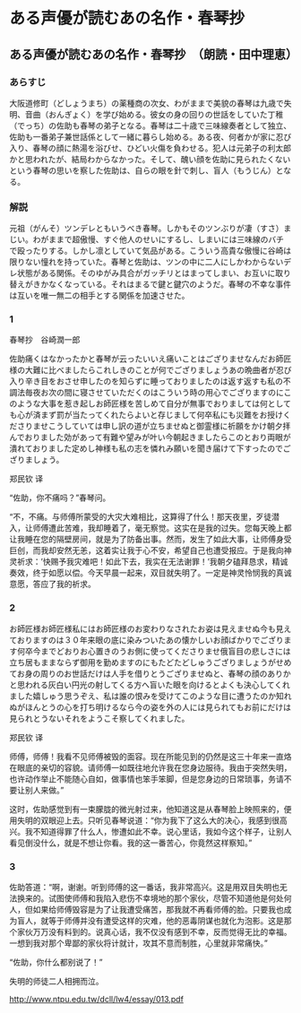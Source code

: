 # ある声優が読むあの名作・春琴抄 #

## ある声優が読むあの名作・春琴抄　（朗読・田中理恵） ##

### あらすじ ###

大阪道修町（どしょうまち）の薬種商の次女、わがままで美貌の春琴は九歳で失明、音曲（おんぎょく）を学び始める。彼女の身の回りの世話をしていた丁稚（でっち）の佐助も春琴の弟子となる。春琴は二十歳で三味線奏者として独立、佐助も一番弟子兼世話係として一緒に暮らし始める。ある夜、何者かが家に忍び入り、春琴の顔に熱湯を浴びせ、ひどい火傷を負わせる。犯人は元弟子の利太郎かと思われたが、結局わからなかった。そして、醜い顔を佐助に見られたくないという春琴の思いを察した佐助は、自らの眼を針で刺し、盲人（もうじん）となる。

### 解説 ###

元祖（がんそ）ツンデレともいうべき春琴。しかもそのツンぶりが凄（すさ）まじい。わがままで超傲慢、すぐ他人のせいにするし、しまいには三味線のバチで殴ったりする。しかし凛としていて気品がある。こういう高貴な傲慢に谷崎は限りない憧れを持っていた。春琴と佐助は、ツンの中に二人にしかわからないデレ状態がある関係。そのゆがみ具合がガッチリとはまってしまい、お互いに取り替えがきかなくなっている。それはまるで鍵と鍵穴のようだ。春琴の不幸な事件は互いを唯一無二の相手とする関係を加速させた。

### 1 ###

春琴抄　谷崎潤一郎

佐助痛くはなかったかと春琴が云ったいいえ痛いことはござりませなんだお師匠様の大難に比べましたらこれしきのことが何でござりましょうあの晩曲者が忍び入り辛き目をおさせ申したのを知らずに睡っておりましたのは返す返すも私の不調法毎夜お次の間に寝させていただくのはこういう時の用心でござりますのにこのような大事を惹き起しお師匠様を苦しめて自分が無事でおりましては何としても心が済まず罰が当たってくれたらよいと存じまして何卒私にも災難をお授けくださりませこうしていては申し訳の道が立ちませぬと御霊様に祈願をかけ朝夕拝んでおりました効があって有難や望みが叶い今朝起きましたらこのとおり両眼が潰れておりました定めし神様も私の志を憐れみ願いを聞き届けて下すったのでござりましょう。

郑民钦 译

“佐助，你不痛吗？”春琴问。

“不，不痛。与师傅所蒙受的大灾大难相比，这算得了什么！那天夜里，歹徒潜入，让师傅遭此苦难，我却睡着了，毫无察觉。这实在是我的过失。您每天晚上都让我睡在您的隔壁房间，就是为了防备出事。然而，发生了如此大事，让师傅身受巨创，而我却安然无恙，这着实让我于心不安，希望自己也遭受报应。于是我向神灵祈求：’快赐予我灾难吧！如此下去，我实在无法谢罪！’我朝夕磕拜恳求，精诚奏效，终于如愿以偿。今天早晨一起来，双目就失明了。一定是神灵怜悯我的真诚意愿，答应了我的祈求。

### 2 ###

お師匠様お師匠様私にはお師匠様のお変わりなされたお姿は見えませぬ今も見えておりますのは３０年来眼の底に染みついたあの懐かしいお顔ばかりでござります何卒今までどおりお心置きのうお側に使ってくださりませ俄盲目の悲しさには立ち居もままならず御用を勤めますのにもたどたどしゅうござりましょうがせめてお身の周りのお世話だけは人手を借りとうござりませぬと、春琴の顔のありかと思われる灰白い円光の射してくる方へ盲いた眼を向けるとよくも決心してくれました嬉しゅう思うぞえ、私は誰の恨みを受けてこのような目に遭うたのか知れぬがほんとうの心を打ち明けるなら今の姿を外の人には見られてもお前にだけは見られとうないそれをようこそ察してくれました。

郑民钦 译

师傅，师傅！我看不见师傅被毁的面容。现在所能见到的仍然是这三十年来一直烙在眼底的亲切的容貌。请师傅一如既往地允许我在您身边服待。我由于突然失明，也许动作举止不能随心自如，做事情也笨手笨脚，但是您身边的日常琐事，务请不要让别人来做。”

这时，佐助感觉到有一束朦胧的微光射过来，他知道这是从春琴脸上映照来的，便用失明的双眼迎上去。只听见春琴说道：“你为我下了这么大的决心，我感到很高兴。我不知道得罪了什么人，惨遭如此不幸。说心里话，我如今这个样子，让别人看见倒没什么，就是不想让你看。我的这一番苦心，你竟然这样察知。”

### 3 ###

佐助答道：“啊，谢谢。听到师傅的这一番话，我非常高兴。这是用双目失明也无法换来的。试图使师傅和我陷入悲伤不幸境地的那个家伙，尽管不知道他是何处何人，但如果给师傅毁容是为了让我遭受痛苦，那我就不再看师傅的脸。只要我也成为盲人，就等于师傅并没有遭受这样的灾难，他的恶毒阴谋也就化为泡影。这是那个家伙万万没有料到的。说真心话，我不仅没有感到不幸，反而觉得无比的幸福。一想到我对那个卑鄙的家伙将计就计，攻其不意而制胜，心里就非常痛快。”

“佐助，你什么都别说了！”

失明的师徒二人相拥而泣。


http://www.ntpu.edu.tw/dcll/lw4/essay/013.pdf
